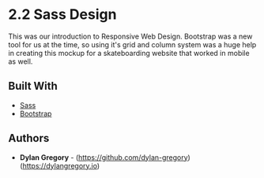 # 2.2 Sass Design

This was our introduction to Responsive Web Design. Bootstrap was a new tool for us at the time, so using it's grid and column system was a huge help in creating this mockup for a skateboarding website that worked in mobile as well.

## Built With

* [Sass](http://sass-lang.com/)
* [Bootstrap](http://getbootstrap.com/css/)

## Authors

* **Dylan Gregory** - (https://github.com/dylan-gregory) (https://dylangregory.io)
